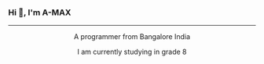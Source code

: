### Hi 👋, I'm A-MAX
<hr>

<center> 
    
<p> A programmer from Bangalore India </p>
<p> I am currently studying in grade 8 </p>
  
</center>

<!--
**AstroMax101/AstroMax101** is a ✨ _special_ ✨ repository because its `README.md` (this file) appears on your GitHub profile.

Here are some ideas to get you started:

- 🔭 I’m currently working on ...
- 🌱 I’m currently learning ...
- 👯 I’m looking to collaborate on ...
- 🤔 I’m looking for help with ...
- 💬 Ask me about ...
- 📫 How to reach me: ...
- 😄 Pronouns: ...
- ⚡ Fun fact: ...
-->
